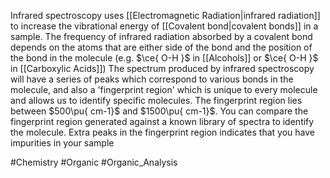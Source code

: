 Infrared spectroscopy uses [[Electromagnetic Radiation|infrared radiation]] to increase the vibrational energy of [[Covalent bond|covalent bonds]] in a sample. The frequency of infrared radiation absorbed by a covalent bond depends on the atoms that are either side of the bond and the position of the bond in the molecule (e.g. $\ce{ O-H }$ in [[Alcohols]] or $\ce{ O-H }$ in [[Carboxylic Acids]])
The spectrum produced by infrared spectroscopy will have a series of peaks which correspond to various bonds in the molecule, and also a 'fingerprint region' which is unique to every molecule and allows us to identify specific molecules. The fingerprint region lies between $500\pu{ cm-1}$ and $1500\pu{ cm-1}$. You can compare the fingerprint region generated against a known library of spectra to identify the molecule. Extra peaks in the fingerprint region indicates that you have impurities in your sample

#Chemistry #Organic #Organic_Analysis 